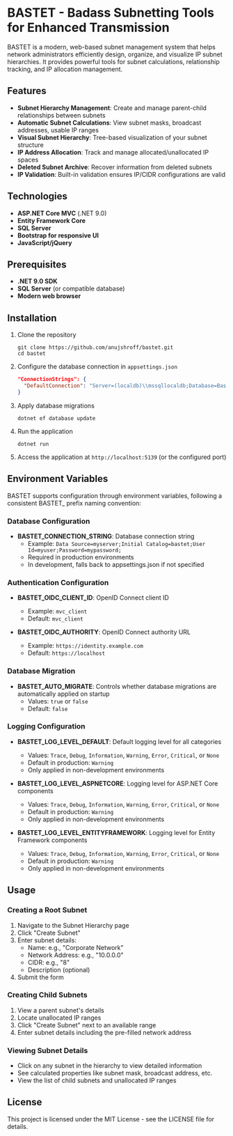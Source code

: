 # BASTET - Badass Subnetting Tools for Enhanced Transmission

BASTET is a modern, web-based subnet management system that helps network administrators efficiently design, organize, and visualize IP subnet hierarchies. It provides powerful tools for subnet calculations, relationship tracking, and IP allocation management.

## Features

- **Subnet Hierarchy Management**: Create and manage parent-child relationships between subnets
- **Automatic Subnet Calculations**: View subnet masks, broadcast addresses, usable IP ranges
- **Visual Subnet Hierarchy**: Tree-based visualization of your subnet structure
- **IP Address Allocation**: Track and manage allocated/unallocated IP spaces
- **Deleted Subnet Archive**: Recover information from deleted subnets
- **IP Validation**: Built-in validation ensures IP/CIDR configurations are valid

## Technologies

- **ASP.NET Core MVC** (.NET 9.0)
- **Entity Framework Core**
- **SQL Server**
- **Bootstrap for responsive UI**
- **JavaScript/jQuery**

## Prerequisites

- **.NET 9.0 SDK**
- **SQL Server** (or compatible database)
- **Modern web browser**

## Installation

1. Clone the repository
   ```
   git clone https://github.com/anujshroff/bastet.git
   cd bastet
   ```

2. Configure the database connection in `appsettings.json`
   ```json
   "ConnectionStrings": {
     "DefaultConnection": "Server=(localdb)\\mssqllocaldb;Database=Bastet;Trusted_Connection=True;MultipleActiveResultSets=true"
   }
   ```

3. Apply database migrations
   ```
   dotnet ef database update
   ```

4. Run the application
   ```
   dotnet run
   ```

5. Access the application at `http://localhost:5139` (or the configured port)

## Environment Variables

BASTET supports configuration through environment variables, following a consistent BASTET_ prefix naming convention:

### Database Configuration

- **BASTET_CONNECTION_STRING**: Database connection string
  - Example: `Data Source=myserver;Initial Catalog=bastet;User Id=myuser;Password=mypassword;`
  - Required in production environments
  - In development, falls back to appsettings.json if not specified

### Authentication Configuration

- **BASTET_OIDC_CLIENT_ID**: OpenID Connect client ID
  - Example: `mvc_client`
  - Default: `mvc_client`

- **BASTET_OIDC_AUTHORITY**: OpenID Connect authority URL
  - Example: `https://identity.example.com`
  - Default: `https://localhost`

### Database Migration

- **BASTET_AUTO_MIGRATE**: Controls whether database migrations are automatically applied on startup
  - Values: `true` or `false`
  - Default: `false`

### Logging Configuration

- **BASTET_LOG_LEVEL_DEFAULT**: Default logging level for all categories
  - Values: `Trace`, `Debug`, `Information`, `Warning`, `Error`, `Critical`, or `None`
  - Default in production: `Warning`
  - Only applied in non-development environments

- **BASTET_LOG_LEVEL_ASPNETCORE**: Logging level for ASP.NET Core components
  - Values: `Trace`, `Debug`, `Information`, `Warning`, `Error`, `Critical`, or `None`
  - Default in production: `Warning`
  - Only applied in non-development environments

- **BASTET_LOG_LEVEL_ENTITYFRAMEWORK**: Logging level for Entity Framework components
  - Values: `Trace`, `Debug`, `Information`, `Warning`, `Error`, `Critical`, or `None`
  - Default in production: `Warning`
  - Only applied in non-development environments

## Usage

### Creating a Root Subnet

1. Navigate to the Subnet Hierarchy page
2. Click "Create Subnet"
3. Enter subnet details:
   - Name: e.g., "Corporate Network"
   - Network Address: e.g., "10.0.0.0"
   - CIDR: e.g., "8"
   - Description (optional)
4. Submit the form

### Creating Child Subnets

1. View a parent subnet's details
2. Locate unallocated IP ranges
3. Click "Create Subnet" next to an available range
4. Enter subnet details including the pre-filled network address

### Viewing Subnet Details

- Click on any subnet in the hierarchy to view detailed information
- See calculated properties like subnet mask, broadcast address, etc.
- View the list of child subnets and unallocated IP ranges

## License

This project is licensed under the MIT License - see the LICENSE file for details.
